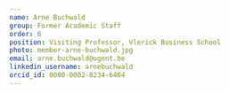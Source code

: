 ```yaml
---
name: Arne Buchwald
group: Former Academic Staff
order: 6
position: Visiting Professor, Vlerick Business School
photo: member-arne-buchwald.jpg
email: arne.buchwald@ugent.be
linkedin_username: arnebuchwald
orcid_id: 0000-0002-8234-6464
---
```

